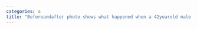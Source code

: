 ```yaml
---
categories: a
title: "Beforeandafter photo shows what happened when a 42yearold male model went on testosterone therapy to gain muscle and energy"
---
```

